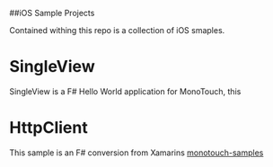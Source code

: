 ##iOS Sample Projects

Contained withing this repo is a collection of iOS smaples.

SingleView
==========

SingleView is a F# Hello World application for MonoTouch, this 

HttpClient
==========

This sample is an F# conversion from Xamarins [monotouch-samples][1]

[1]: https://github.com/Xamarin/monotouch-samples/tree/master/HttpClient